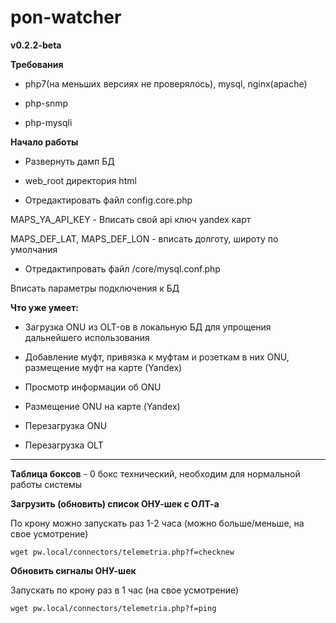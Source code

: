 # pon-watcher
**v0.2.2-beta**

**Требования**
* php7(на меньших версиях не проверялось), mysql, nginx(apache)

* php-snmp

* php-mysqli

**Начало работы**

* Развернуть дамп БД

* web_root директория html

* Отредактировать файл config.core.php

MAPS_YA_API_KEY - Вписать свой api ключ yandex карт

MAPS_DEF_LAT, MAPS_DEF_LON - вписать долготу, широту по умолчания

* Отредактипровать файл /core/mysql.conf.php

Вписать параметры подключения к БД

**Что уже умеет:**

* Загрузка ONU из OLT-ов в локальную БД для упрощения дальнейшего использования

* Добавление муфт, привязка к муфтам и розеткам в них ONU, размещение муфт на карте (Yandex)

* Просмотр информации об ONU

* Размещение ONU на карте (Yandex)

* Перезагрузка ONU

* Перезагрузка OLT

______________________________________________________

**Таблица боксов** - 0 бокс технический, необходим для нормальной работы системы

**Загрузить (обновить) список ОНУ-шек с ОЛТ-а**

По крону можно запускать раз 1-2 часа (можно больше/меньше, на свое усмотрение)

`wget pw.local/connectors/telemetria.php?f=checknew`


**Обновить сигналы ОНУ-шек**

Запускать по крону раз в 1 час (на свое усмотрение)

`wget pw.local/connectors/telemetria.php?f=ping`